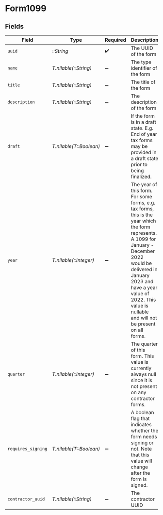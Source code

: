 # Form1099


## Fields

| Field                                                                                                                                                                                                                                                                | Type                                                                                                                                                                                                                                                                 | Required                                                                                                                                                                                                                                                             | Description                                                                                                                                                                                                                                                          |
| -------------------------------------------------------------------------------------------------------------------------------------------------------------------------------------------------------------------------------------------------------------------- | -------------------------------------------------------------------------------------------------------------------------------------------------------------------------------------------------------------------------------------------------------------------- | -------------------------------------------------------------------------------------------------------------------------------------------------------------------------------------------------------------------------------------------------------------------- | -------------------------------------------------------------------------------------------------------------------------------------------------------------------------------------------------------------------------------------------------------------------- |
| `uuid`                                                                                                                                                                                                                                                               | *::String*                                                                                                                                                                                                                                                           | :heavy_check_mark:                                                                                                                                                                                                                                                   | The UUID of the form                                                                                                                                                                                                                                                 |
| `name`                                                                                                                                                                                                                                                               | *T.nilable(::String)*                                                                                                                                                                                                                                                | :heavy_minus_sign:                                                                                                                                                                                                                                                   | The type identifier of the form                                                                                                                                                                                                                                      |
| `title`                                                                                                                                                                                                                                                              | *T.nilable(::String)*                                                                                                                                                                                                                                                | :heavy_minus_sign:                                                                                                                                                                                                                                                   | The title of the form                                                                                                                                                                                                                                                |
| `description`                                                                                                                                                                                                                                                        | *T.nilable(::String)*                                                                                                                                                                                                                                                | :heavy_minus_sign:                                                                                                                                                                                                                                                   | The description of the form                                                                                                                                                                                                                                          |
| `draft`                                                                                                                                                                                                                                                              | *T.nilable(T::Boolean)*                                                                                                                                                                                                                                              | :heavy_minus_sign:                                                                                                                                                                                                                                                   | If the form is in a draft state. E.g. End of year tax forms may be provided in a draft state prior to being finalized.                                                                                                                                               |
| `year`                                                                                                                                                                                                                                                               | *T.nilable(::Integer)*                                                                                                                                                                                                                                               | :heavy_minus_sign:                                                                                                                                                                                                                                                   | The year of this form. For some forms, e.g. tax forms, this is the year which the form represents. A 1099 for January - December 2022 would be delivered in January 2023 and have a year value of 2022. This value is nullable and will not be present on all forms. |
| `quarter`                                                                                                                                                                                                                                                            | *T.nilable(::Integer)*                                                                                                                                                                                                                                               | :heavy_minus_sign:                                                                                                                                                                                                                                                   | The quarter of this form. This value is currently always null since it is not present on any contractor forms.                                                                                                                                                       |
| `requires_signing`                                                                                                                                                                                                                                                   | *T.nilable(T::Boolean)*                                                                                                                                                                                                                                              | :heavy_minus_sign:                                                                                                                                                                                                                                                   | A boolean flag that indicates whether the form needs signing or not. Note that this value will change after the form is signed.                                                                                                                                      |
| `contractor_uuid`                                                                                                                                                                                                                                                    | *T.nilable(::String)*                                                                                                                                                                                                                                                | :heavy_minus_sign:                                                                                                                                                                                                                                                   | The contractor UUID                                                                                                                                                                                                                                                  |